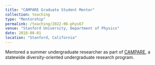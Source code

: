 ```yaml
---
title: "CAMPARE Graduate Student Mentor"
collection: teaching
type: "Mentorship"
permalink: /teaching/2022-06-phys67
venue: "Stanford University, Department of Physics"
date: 2018-08-01
location: "Stanford, California"
---
```


Mentored a summer undergraduate researcher as part of [CAMPARE](https://www.cpp.edu/calbridge/summer-research/index.shtml), a statewide diversity-oriented undergraduate research program.